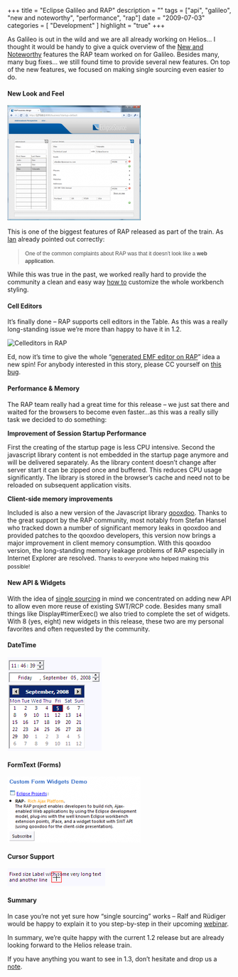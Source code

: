 +++
title = "Eclipse Galileo and RAP"
description = ""
tags = ["api", "galileo", "new and noteworthy", "performance", "rap"]
date = "2009-07-03"
categories = [
    "Development"
]
highlight = "true"
+++

As Galileo is out in the wild and we are all already working on Helios…
I thought it would be handy to give a quick overview of the [New and
Noteworthy][1] features the RAP team worked on for Galileo. Besides
many, many bug fixes… we still found time to provide several new
features. On top of the new features, we focused on making single
sourcing even easier to do.

#### New Look and Feel

![rap\_addressbook\_business](/blog/es/rap_addressbook_business-300x258.png)

This is one of the biggest features of RAP released as part of the
train. As [Ian][3] already pointed out correctly:

> <span style="font-family: arial, helvetica, sans-serif; line-height:
> normal; font-size: 12px; color: #4d4d4d;">One of the common complaints
> about RAP was that it doesn’t look like a **web application**.</span>

While this was true in the past, we worked really hard to provide the
community a clean and easy way [how to][4] customize the whole workbench
styling.

#### Cell Editors

It’s finally done – RAP supports cell editors in the Table. As this was
a really long-standing issue we’re more than happy to have it in 1.2.

![Celleditors in
RAP](/blog/es/celleditors-300x199.png
"Celleditors in RAP")

Ed, now it’s time to give the whole “[generated EMF editor on RAP][6]”
idea a new spin! For anybody interested in this story, please CC
yourself on [this bug][7].

#### Performance &amp; Memory

The RAP team really had a great time for this release – we just sat
there and waited for the browsers to become even faster…as this was a
really silly task we decided to do something:

**Improvement of Session Startup Performance**

First the creating of the startup page is less CPU intensive. Second the
javascript library content is not embedded in the startup page anymore
and will be delivered separately. As the library content doesn’t change
after server start it can be zipped once and buffered. This reduces CPU
usage significantly. The library is stored in the browser’s cache and
need not to be reloaded on subsequent application visits.

**Client-side memory improvements**

Included is also a new version of the Javascript library [qooxdoo][8].
Thanks to the great support by the RAP
community, most notably from Stefan Hansel who tracked down a number of
significant memory leaks in qooxdoo and provided patches to the qooxdoo
developers, this version now brings a major improvement in client memory
consumption. With this qooxdoo version, the long-standing memory leakage
problems of RAP especially in Internet Explorer are resolved. <span
style="line-height: 16px; font-size: 12px;">Thanks to everyone who
helped making this possible!</span>

#### New API &amp; Widgets

With the idea of [single sourcing][1] in mind we concentrated on adding
new API to allow even more reuse of existing SWT/RCP code. Besides many
small things like Display#timerExec() we also tried to complete the set
of widgets. With 8 (yes, eight) new widgets in this release, these two
are my personal favorites and often requested by the community.

#### DateTime

![RAPDateTime](/blog/es/RAPDateTime.png
"RAPDateTime")

#### FormText (Forms)

![RAPFormText](/blog/es/RAPFormText-300x148.png
"RAPFormText")

#### Cursor Support

![RAPCustomCursor](/blog/es/RAPCustomCursor.png
"RAPCustomCursor")

#### Summary

In case you’re not yet sure how “single sourcing” works – Ralf and
Rüdiger would be happy to explain it to you step-by-step in their
upcoming [webinar][12].

In summary, we’re quite happy with the current 1.2 release but are
already looking forward to the Helios release train.

If you have anything you want to see in 1.3, don’t hesitate and drop us
a [note][1].

[1]: https://eclipse.org/rap/
[2]: https://eclipsesource.com/wp-content/uploads/2009/06/rap_addressbook_business.png
[3]: https://eclipsesource.com/blogs/2009/06/17/eclipse-galileo-feature-top-10-list-number-8/
[4]: https://help.eclipse.org/galileo/index.jsp?topic=/org.eclipse.rap.help/help/html/advanced/look-and-feel.html
[5]: https://eclipsesource.com/wp-content/uploads/2009/07/celleditors.png
[6]: https://ed-merks.blogspot.com/2008/01/emf-and-rap-go-great-together-too.html
[7]: https://bugs.eclipse.org/bugs/show_bug.cgi?id=213988
[8]: https://qooxdoo.org
[9]: https://eclipsesource.com/wp-content/uploads/2009/07/RAPDateTime.png
[10]: https://eclipsesource.com/wp-content/uploads/2009/07/RAPFormText.png
[11]: https://eclipsesource.com/wp-content/uploads/2009/07/RAPCustomCursor.png
[12]: https://live.eclipse.org/node/718

